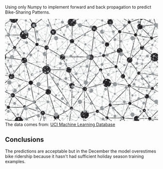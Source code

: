 Using only Numpy to implement forward and back propagation to predict Bike-Sharing Patterns.

![GitHub Logo](/nn.jpg)
The data comes from: [UCI Machine Learning Database](https://archive.ics.uci.edu/ml/datasets/Bike+Sharing+Dataset)

## Conclusions
The predictions are acceptable but in the December the model overestimes bike ridership because it hasn't had sufficient holiday season training examples.
